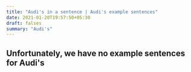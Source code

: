 ```yaml
---
title: "Audi's in a sentence | Audi's example sentences"
date: 2021-01-20T19:57:50+05:30
draft: falses
summary: "Audi's"
---
```

## Unfortunately, we have no example sentences for Audi's                 
